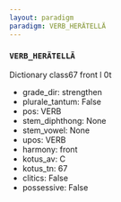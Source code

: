 ```yaml
---
layout: paradigm
paradigm: VERB_HERÄTELLÄ
---
```

### ` VERB_HERÄTELLÄ `

Dictionary class67 front l 0t
* grade_dir: strengthen
* plurale_tantum: False
* pos: VERB
* stem_diphthong: None
* stem_vowel: None
* upos: VERB
* harmony: front
* kotus_av: C
* kotus_tn: 67
* clitics: False
* possessive: False
